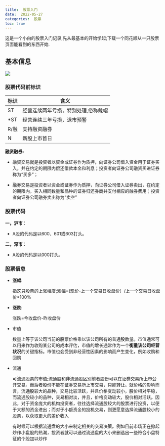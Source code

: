 ```yaml
---
title:  股票入门
date:  2022-05-27
categories:  股票
toc: true
---
```


这是一个小白的股票入门记录,先从最基本的开始学起;下载一个同花顺从一只股票页面能看到的东西开始.<!--more-->

## 基本信息

![](1653635841(1).jpg)

### 股票代码前标识

| 标识 | 含义                                |
| ---- | ----------------------------------- |
| ST   | 经营连续两年亏损，特别处理,俗称戴帽 |
| *ST  | 经营连续三年亏损，退市预警          |
| R/融 | 支持融资融券                        |
| N    | 新股上市首日                        |

**融资融券:**

- 融资交易就是投资者以资金或证券作为质押，向证券公司借入资金用于证券买入，并在约定的期限内偿还借款本金和利息；投资者向证券公司融资买进证券称为“买多”；

- 融券交易是投资者以资金或证券作为质押，向证券公司借入证券卖出，在约定的期限内，买入相同数量和品种的证券归还券商并支付相应的融券费用；投资者向证券公司融券卖出称为“卖空”

### 股票代码

**一，沪市：**

- A股的代码是以600、601或603打头。

**二，深市：**

- A股的代码是以000打头。

### 股票信息

- **涨幅**:

  指这只股票的上涨幅度;涨幅=(现价-上一个交易日收盘价）/上一个交易日收盘价*100%

- **涨跌**:

  涨跌=今收盘价-昨收盘价

- 市值

  数量上等于该公司当前的股票价格乘以该公司所有的普通股数量。市值通常可以用来作为收购某公司的成本评估，市值的增长通常作为一个**衡量该公司经营状况**的关键指标。市值也会受到非经营性因素的影响而产生变化，例如收购和回购

- 流通

  可流通股票的市值;流通股和非流通股区别前者股份可以在证券交易所上市公开交易。而后者股份不能在证券交易所上市交易，只能转让。就价格的影响而言，流通股较大的品种，交易比较活跃，并且价格变动较小，股价相对平稳，而流通股较小的品种，交易相对淡，并且，价格变动较大，股价相对活跃。因此，对于资金庞大的机构投资者，往往选择流通股较大的股票进行投资，以便于大额的资金进出；而对于小额资金的投机交易，则更愿意选择流通股较小的股票，以获取更大的差价收入

  有时候可以根据流通盘的大小来制定相关的交易决策。例如目前市场正在掀起炒作小盘股的热潮，投资者就可以通过流通盘的大小来删选出一些符合小盘特征的个股加以炒作
